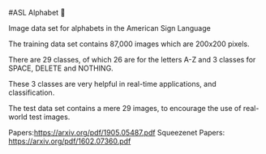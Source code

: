 #ASL Alphabet 🔣

Image data set for alphabets in the American Sign Language

The training data set contains 87,000 images which are 200x200 pixels.

There are 29 classes, of which 26 are for the letters A-Z and 3 classes for SPACE, DELETE and NOTHING.

These 3 classes are very helpful in real-time applications, and classification.

The test data set contains a mere 29 images, to encourage the use of real-world test images.

Papers:https://arxiv.org/pdf/1905.05487.pdf
Squeezenet Papers: https://arxiv.org/pdf/1602.07360.pdf

